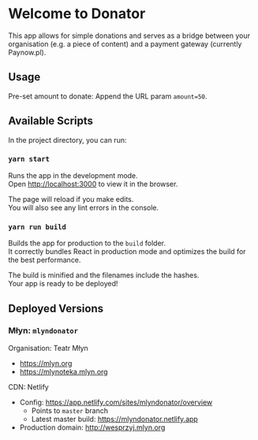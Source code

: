 # Welcome to Donator

This app allows for simple donations and serves as a bridge between your organisation (e.g. a piece of content) and a payment gateway (currently Paynow.pl).

## Usage

Pre-set amount to donate: Append the URL param `amount=50`.

## Available Scripts

In the project directory, you can run:

### `yarn start`

Runs the app in the development mode.\
Open [http://localhost:3000](http://localhost:3000) to view it in the browser.

The page will reload if you make edits.\
You will also see any lint errors in the console.

### `yarn run build`

Builds the app for production to the `build` folder.\
It correctly bundles React in production mode and optimizes the build for the best performance.

The build is minified and the filenames include the hashes.\
Your app is ready to be deployed!

## Deployed Versions

### Młyn: `mlyndonator`

Organisation: Teatr Młyn
- https://mlyn.org
- https://mlynoteka.mlyn.org

CDN: Netlify
- Config: https://app.netlify.com/sites/mlyndonator/overview
  - Points to `master` branch
  - Latest master build: https://mlyndonator.netlify.app
- Production domain: http://wesprzyj.mlyn.org
